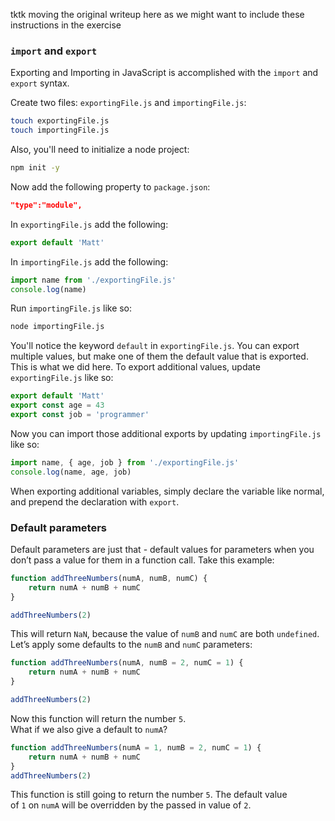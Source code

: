 tktk moving the original writeup here as we might want to include these instructions in the exercise


### `import` and `export`

Exporting and Importing in JavaScript is accomplished with the `import` and `export` syntax.  

Create two files: `exportingFile.js` and `importingFile.js`:

```bash
touch exportingFile.js
touch importingFile.js
```

Also, you'll need to initialize a node project:

```bash
npm init -y
```

Now add the following property to `package.json`:

```json
"type":"module",
```

In `exportingFile.js` add the following:

```javascript
export default 'Matt'
```

In `importingFile.js` add the following:

```javascript
import name from './exportingFile.js'
console.log(name)
```

Run `importingFile.js` like so:

```bash
node importingFile.js
```

You'll notice the keyword `default` in `exportingFile.js`.  You can export multiple values, but make one of them the default value that is exported.  This is what we did here.  To export additional values, update `exportingFile.js` like so:

```javascript
export default 'Matt'
export const age = 43
export const job = 'programmer'
```

Now you can import those additional exports by updating `importingFile.js` like so:

```javascript
import name, { age, job } from './exportingFile.js'
console.log(name, age, job)
```

When exporting additional variables, simply declare the variable like normal, and prepend the declaration with `export`.


### Default parameters

Default parameters are just that - default values for parameters when you don’t pass a value for them in a function call. Take this example:  

```js
function addThreeNumbers(numA, numB, numC) {
	return numA + numB + numC
}

addThreeNumbers(2)
```

This will return `NaN`, because the value of `numB` and `numC` are both `undefined`.  
Let’s apply some defaults to the `numB` and `numC` parameters:  

```js
function addThreeNumbers(numA, numB = 2, numC = 1) {
	return numA + numB + numC
}

addThreeNumbers(2)
```

Now this function will return the number `5`.  
What if we also give a default to `numA`?  

```js
function addThreeNumbers(numA = 1, numB = 2, numC = 1) {
	return numA + numB + numC
}
addThreeNumbers(2)
```


This function is still going to return the number `5`. The default value of `1` on `numA` will be overridden by the passed in value of `2`.